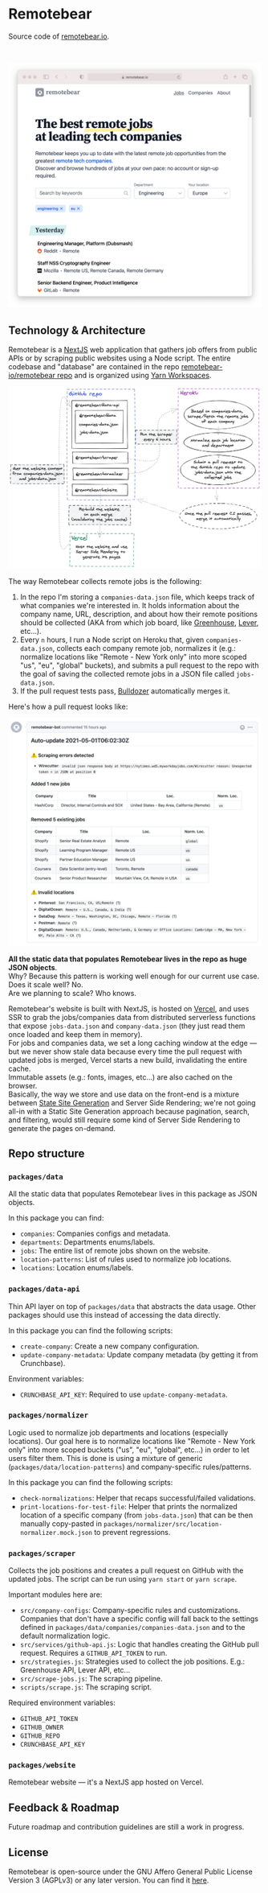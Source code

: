 # Remotebear

Source code of [remotebear.io](https://remotebear.io).

&nbsp;

<p align="center" margin-bottom="0">
  <a href="https://remotebear.io">
    <img alt="Remotebear" width="820" height="auto" src="./.github/screenshot.png">
  </a>
</p>

## Technology & Architecture

Remotebear is a [NextJS](https://nextjs.org/) web application that gathers job offers from public APIs or by scraping public websites using a Node script.
The entire codebase and "database" are contained in the repo [remotebear-io/remotebear repo](https://github.com/remotebear-io/remotebear) and is organized using [Yarn Workspaces](https://classic.yarnpkg.com/en/docs/workspaces/).


![](/.github/flow.png)

The way Remotebear collects remote jobs is the following:

1. In the repo I'm storing a `companies-data.json` file, which keeps track of what companies we're interested in. It holds information about the company name, URL, description, and about how their remote positions should be collected (AKA from which job board, like [Greenhouse](https://www.greenhouse.io/), [Lever](https://www.lever.co/), etc...).
2. Every `n` hours, I run a Node script on Heroku that, given `companies-data.json`, collects each company remote job, normalizes it (e.g.: normalize locations like "Remote - New York only" into more scoped "us", "eu", "global" buckets), and submits a pull request to the repo with the goal of saving the collected remote jobs in a JSON file called `jobs-data.json`.
3. If the pull request tests pass, [Bulldozer](https://github.com/palantir/bulldozer) automatically merges it.

Here's how a pull request looks like:


![](/.github/pull-request.png)

__All the static data that populates Remotebear lives in the repo as huge JSON objects__.  
Why? Because this pattern is working well enough for our current use case.    
Does it scale well? No.  
Are we planning to scale? Who knows.  

Remotebear's website is built with NextJS, is hosted on [Vercel](http://vercel.com/), and uses SSR to grab the jobs/companies data from distributed serverless functions that expose `jobs-data.json` and `company-data.json` (they just read them once loaded and keep them in memory).  
For jobs and companies data, we set a long caching window at the edge — but we never show stale data because every time the pull request with updated jobs is merged, Vercel starts a new build, invalidating the entire cache.  
Immutable assets (e.g.: fonts, images, etc...) are also cached on the browser.  
Basically, the way we store and use data on the front-end is a mixture between [State Site Generation](https://jamstack.org/generators/) and Server Side Rendering; we're not going all-in with a Static Site Generation approach because pagination, search, and filtering, would still require some kind of Server Side Rendering to generate the pages on-demand. 

## Repo structure

### `packages/data`

All the static data that populates Remotebear lives in this package as JSON objects.  

In this package you can find:

- `companies`: Companies configs and metadata.
- `departments`: Departments enums/labels.
- `jobs`: The entire list of remote jobs shown on the website.
- `location-patterns`: List of rules used to normalize job locations.
- `locations`: Location enums/labels.

### `packages/data-api`

Thin API layer on top of `packages/data` that abstracts the data usage. Other packages should use this instead of accessing the data directly.

In this package you can find the following scripts:

- `create-company`: Create a new company configuration.
- `update-company-metadata`: Update company metadata (by getting it from Crunchbase).

Environment variables:

- `CRUNCHBASE_API_KEY`: Required to use `update-company-metadata`.

### `packages/normalizer`

Logic used to normalize job departments and locations (especially locations).
Our goal here is to normalize locations like "Remote - New York only" into more scoped buckets ("us", "eu", "global", etc...) in order to let users filter them.
This is done is using a mixture of generic (`packages/data/location-patterns`) and company-specific rules/patterns.

In this package you can find the following scripts:

- `check-normalizations`: Helper that recaps successful/failed validations.
- `print-locations-for-test-file`: Helper that prints the normalized location of a specific company (from `jobs-data.json`) that can be then manually copy-pasted in `packages/normalizer/src/location-normalizer.mock.json` to prevent regressions.

### `packages/scraper`

Collects the job positions and creates a pull request on GitHub with the updated jobs.
The script can be run using `yarn start` or `yarn scrape`.

Important modules here are:

- `src/company-configs`: Company-specific rules and customizations. Companies that don't have a specific config will fall back to the settings defined in `packages/data/companies/companies-data.json` and to the default normalization logic.
- `src/services/github-api.js`: Logic that handles creating the GitHub pull request. Requires a `GITHUB_API_TOKEN` to run.
- `src/strategies.js`: Strategies used to collect the job positions. E.g.: Greenhouse API, Lever API, etc...
- `src/scrape-jobs.js`: The scraping pipeline.
- `scripts/scrape.js`: The scraping script.

Required environment variables:

- `GITHUB_API_TOKEN`
- `GITHUB_OWNER`
- `GITHUB_REPO`
- `CRUNCHBASE_API_KEY`

### `packages/website`

Remotebear website — it's a NextJS app hosted on Vercel.

## Feedback & Roadmap

Future roadmap and contribution guidelines are still a work in progress.

## License

Remotebear is open-source under the GNU Affero General Public License Version 3 (AGPLv3) or any later version. You can find it [here](./LICENSE.md).
